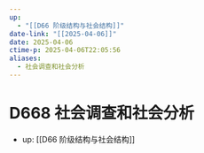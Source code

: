 ```yaml
---
up:
  - "[[D66 阶级结构与社会结构]]"
date-link: "[[2025-04-06]]"
date: 2025-04-06
ctime-p: 2025-04-06T22:05:56
aliases:
  - 社会调查和社会分析
---
```


# D668 社会调查和社会分析

- up: [[D66 阶级结构与社会结构]]
